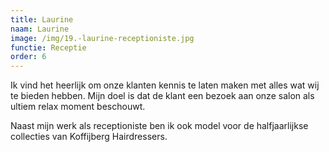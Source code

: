 ```yaml
---
title: Laurine
naam: Laurine
image: /img/19.-laurine-receptioniste.jpg
functie: Receptie
order: 6
---
```


Ik vind het heerlijk om onze klanten kennis te laten maken met alles wat wij te bieden hebben. Mijn doel is dat de klant een bezoek aan onze salon als ultiem relax moment beschouwt.

Naast mijn werk als receptioniste ben ik ook model voor de halfjaarlijkse collecties van Koffijberg Hairdressers.